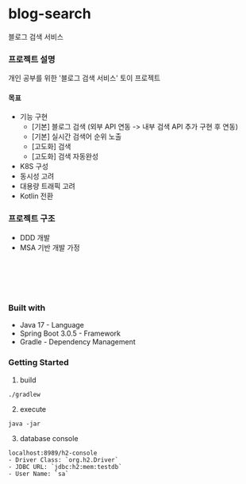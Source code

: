# blog-search
블로그 검색 서비스

### 프로젝트 설명
개인 공부를 위한 '블로그 검색 서비스' 토이 프로젝트
#### 목표
* 기능 구현
  * [기본] 블로그 검색 (외부 API 연동 -> 내부 검색 API 추가 구현 후 연동)
  * [기본] 실시간 검색어 순위 노출
  * [고도화] 검색 
  * [고도화] 검색 자동완성
* K8S 구성
* 동시성 고려
* 대용량 트래픽 고려
* Kotlin 전환

### 프로젝트 구조
* DDD 개발
* MSA 기반 개발 가정

<br/><br/>
--------------------------------------------
### Built with
* Java 17 - Language
* Spring Boot 3.0.5 - Framework
* Gradle - Dependency Management

### Getting Started
1. build
```shell
./gradlew 
```
2. execute
```shell
java -jar 
```
3. database console
```
localhost:8989/h2-console
- Driver Class: `org.h2.Driver`
- JDBC URL: `jdbc:h2:mem:testdb`
- User Name: `sa`
```